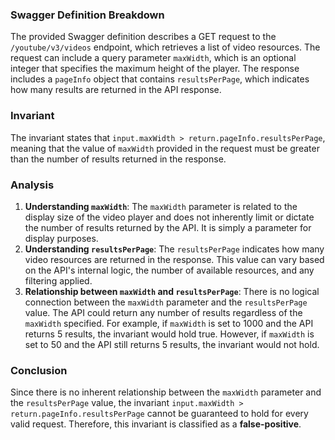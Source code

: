 ### Swagger Definition Breakdown
The provided Swagger definition describes a GET request to the `/youtube/v3/videos` endpoint, which retrieves a list of video resources. The request can include a query parameter `maxWidth`, which is an optional integer that specifies the maximum height of the player. The response includes a `pageInfo` object that contains `resultsPerPage`, which indicates how many results are returned in the API response.

### Invariant
The invariant states that `input.maxWidth > return.pageInfo.resultsPerPage`, meaning that the value of `maxWidth` provided in the request must be greater than the number of results returned in the response.

### Analysis
1. **Understanding `maxWidth`**: The `maxWidth` parameter is related to the display size of the video player and does not inherently limit or dictate the number of results returned by the API. It is simply a parameter for display purposes.
2. **Understanding `resultsPerPage`**: The `resultsPerPage` indicates how many video resources are returned in the response. This value can vary based on the API's internal logic, the number of available resources, and any filtering applied.
3. **Relationship between `maxWidth` and `resultsPerPage`**: There is no logical connection between the `maxWidth` parameter and the `resultsPerPage` value. The API could return any number of results regardless of the `maxWidth` specified. For example, if `maxWidth` is set to 1000 and the API returns 5 results, the invariant would hold true. However, if `maxWidth` is set to 50 and the API still returns 5 results, the invariant would not hold. 

### Conclusion
Since there is no inherent relationship between the `maxWidth` parameter and the `resultsPerPage` value, the invariant `input.maxWidth > return.pageInfo.resultsPerPage` cannot be guaranteed to hold for every valid request. Therefore, this invariant is classified as a **false-positive**.

